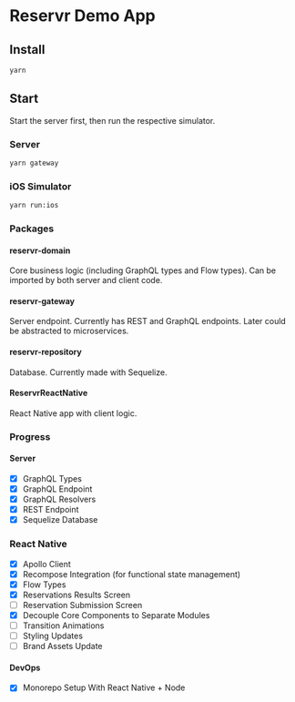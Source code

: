 # Reservr Demo App

## Install

```bash
yarn
```

## Start

Start the server first, then run the respective simulator.

### Server

```bash
yarn gateway
```

### iOS Simulator

```bash
yarn run:ios
```

### Packages

#### reservr-domain

Core business logic (including GraphQL types and Flow types). Can be imported by both server and client code.

#### reservr-gateway

Server endpoint. Currently has REST and GraphQL endpoints. Later could be abstracted to microservices.

#### reservr-repository

Database. Currently made with Sequelize.

#### ReservrReactNative

React Native app with client logic.

### Progress

#### Server

- [x] GraphQL Types
- [x] GraphQL Endpoint
- [x] GraphQL Resolvers
- [x] REST Endpoint
- [x] Sequelize Database

### React Native

- [x] Apollo Client
- [x] Recompose Integration (for functional state management)
- [x] Flow Types
- [x] Reservations Results Screen
- [ ] Reservation Submission Screen
- [x] Decouple Core Components to Separate Modules
- [ ] Transition Animations
- [ ] Styling Updates
- [ ] Brand Assets Update

#### DevOps

- [x] Monorepo Setup With React Native + Node
